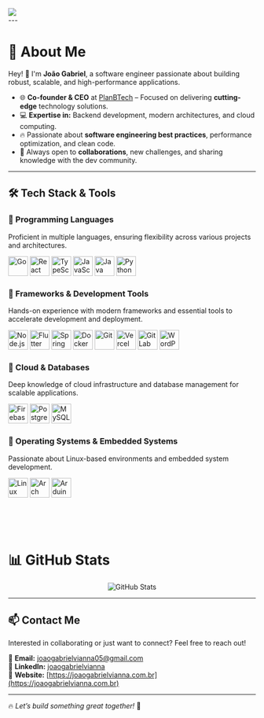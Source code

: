 <img src="https://user-images.githubusercontent.com/52347812/137624699-ce6bb7ee-eb84-46f1-ac69-c4b78b22db90.png" style="display: block; margin: 0 auto;">
--- 

# 🚀 About Me  
Hey! 👋 I'm **João Gabriel**, a software engineer passionate about building robust, scalable, and high-performance applications.  

- 🌐 **Co-founder & CEO** at [PlanBTech](https://planbtech.com.br) – Focused on delivering **cutting-edge** technology solutions.  
- 💻 **Expertise in:** Backend development, modern architectures, and cloud computing.  
- 🔥 Passionate about **software engineering best practices**, performance optimization, and clean code.  
- 🤝 Always open to **collaborations**, new challenges, and sharing knowledge with the dev community.  

---

## 🛠️ Tech Stack & Tools  

### 🚀 Programming Languages  
Proficient in multiple languages, ensuring flexibility across various projects and architectures.  
<p>
    <img src="https://cdn.jsdelivr.net/gh/devicons/devicon@latest/icons/go/go-original-wordmark.svg" height="40" alt="Go" />
    <img src="https://cdn.jsdelivr.net/gh/devicons/devicon@latest/icons/react/react-original.svg" height="40" alt="React" />
    <img src="https://cdn.jsdelivr.net/gh/devicons/devicon@latest/icons/typescript/typescript-original.svg" height="40" alt="TypeScript" />
    <img src="https://cdn.jsdelivr.net/gh/devicons/devicon@latest/icons/javascript/javascript-original.svg" height="40" alt="JavaScript" />
    <img src="https://cdn.jsdelivr.net/gh/devicons/devicon@latest/icons/java/java-original.svg" height="40" alt="Java" />
    <img src="https://cdn.jsdelivr.net/gh/devicons/devicon@latest/icons/python/python-original.svg" height="40" alt="Python" />
</p>

### 🚀 Frameworks & Development Tools  
Hands-on experience with modern frameworks and essential tools to accelerate development and deployment.  
<p>
    <img src="https://cdn.jsdelivr.net/gh/devicons/devicon@latest/icons/nodejs/nodejs-original.svg" height="40" alt="Node.js" />
    <img src="https://cdn.jsdelivr.net/gh/devicons/devicon@latest/icons/flutter/flutter-original.svg" height="40" alt="Flutter" />
    <img src="https://cdn.jsdelivr.net/gh/devicons/devicon@latest/icons/spring/spring-original.svg" height="40" alt="Spring" />
    <img src="https://cdn.jsdelivr.net/gh/devicons/devicon@latest/icons/docker/docker-original.svg" height="40" alt="Docker" />
    <img src="https://cdn.jsdelivr.net/gh/devicons/devicon@latest/icons/git/git-original.svg" height="40" alt="Git" />
    <img src="https://cdn.jsdelivr.net/gh/devicons/devicon@latest/icons/vercel/vercel-original.svg" height="40" alt="Vercel" />
    <img src="https://cdn.jsdelivr.net/gh/devicons/devicon@latest/icons/gitlab/gitlab-original.svg" height="40" alt="GitLab" />
    <img src="https://cdn.jsdelivr.net/gh/devicons/devicon@latest/icons/wordpress/wordpress-plain.svg" height="40" alt="WordPress" />
</p>

### 🚀 Cloud & Databases  
Deep knowledge of cloud infrastructure and database management for scalable applications.  
<p>
    <img src="https://cdn.jsdelivr.net/gh/devicons/devicon@latest/icons/firebase/firebase-original.svg" height="40" alt="Firebase" />
    <img src="https://cdn.jsdelivr.net/gh/devicons/devicon@latest/icons/postgresql/postgresql-original.svg" height="40" alt="PostgreSQL" />
    <img src="https://cdn.jsdelivr.net/gh/devicons/devicon@latest/icons/mysql/mysql-original.svg" height="40" alt="MySQL" />
</p>

### 🚀 Operating Systems & Embedded Systems  
Passionate about Linux-based environments and embedded system development.  
<p>
    <img src="https://cdn.jsdelivr.net/gh/devicons/devicon@latest/icons/linux/linux-original.svg" height="40" alt="Linux" />
    <img src="https://cdn.jsdelivr.net/gh/devicons/devicon@latest/icons/archlinux/archlinux-original.svg" height="40" alt="Arch Linux" />
    <img src="https://cdn.jsdelivr.net/gh/devicons/devicon@latest/icons/arduino/arduino-original.svg" height="40" alt="Arduino" />
</p>

</br>
</br>
</br>

# 📊 GitHub Stats  
<p align="center">
  <img src="https://github-readme-stats.vercel.app/api?username=joaogabrielvianna&show_icons=true&theme=radical" alt="GitHub Stats" />
</p>

---

## 📫 Contact Me  
Interested in collaborating or just want to connect? Feel free to reach out!  

📩 **Email:** [joaogabrielvianna05@gmail.com](mailto:joaogabrielvianna05@gmail.com)  
💼 **LinkedIn:** [joaogabrielvianna](https://www.linkedin.com/in/joaogabrielvianna/)  
📌 **Website:** [https://joaogabrielvianna.com.br](https://joaogabrielvianna.com.br)  

---

🔥 *Let’s build something great together!* 🚀  

